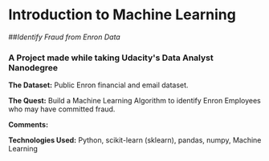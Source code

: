 # Introduction to Machine Learning

##*Identify Fraud from Enron Data*

### A Project made while taking Udacity's Data Analyst Nanodegree

**The Dataset:** Public Enron financial and email dataset.

**The Quest:** Build a Machine Learning Algorithm to identify Enron Employees who may have committed fraud.

**Comments:** 

**Technologies Used:** Python, scikit-learn (sklearn), pandas, numpy, Machine Learning
